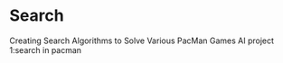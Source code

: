Search
======

Creating Search Algorithms to Solve Various PacMan Games
AI project 1:search in pacman
